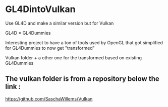 # GL4DintoVulkan
Use GL4D and make a similar version but for Vulkan

GL4D = GL4Dummies

Interesting project to have a ton of tools used by OpenGL that got simplified for GL4Dummies to now get "transformed" 


Vulkan folder + a other one for the transformed based on existing GL4Dummies

## The vulkan folder is from a repository below the link : 

https://github.com/SaschaWillems/Vulkan

